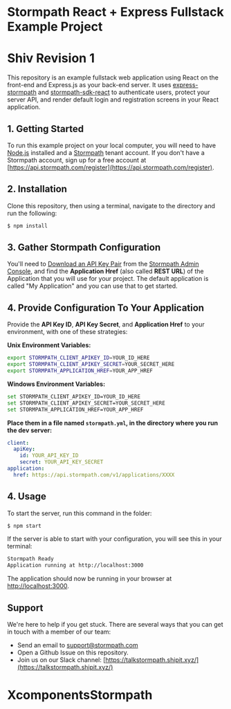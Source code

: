 # Stormpath React + Express Fullstack Example Project
# Shiv Revision 1
This repository is an example fullstack web application using React on the
front-end and Express.js as your back-end server. It uses [express-stormpath][]
and [stormpath-sdk-react][] to authenticate users, protect your server API,
and render default login and registration screens in your React application.

## 1. Getting Started

To run this example project on your local computer, you will need to have
[Node.js][] installed and a [Stormpath][] tenant account.
If you don't have a Stormpath account, sign up for a free account at [https://api.stormpath.com/register](https://api.stormpath.com/register).

## 2. Installation

Clone this repository, then using a terminal, navigate to the directory and run the following:

```bash
$ npm install
```

## 3. Gather Stormpath Configuration

You'll need to [Download an API Key Pair](https://docs.stormpath.com/rest/product-guide/latest/quickstart.html#create-an-api-key-pair) from the [Stormpath Admin Console][], and find the **Application Href** (also called **REST URL**) of the Application that you will use for your project. The default application is called "My Application" and you can use that to get started.

## 4. Provide Configuration To Your Application

Provide the **API Key ID**, **API Key Secret**, and **Application Href** to your environment, with one of these strategies:

**Unix Environment Variables:**

```bash
export STORMPATH_CLIENT_APIKEY_ID=YOUR_ID_HERE
export STORMPATH_CLIENT_APIKEY_SECRET=YOUR_SECRET_HERE
export STORMPATH_APPLICATION_HREF=YOUR_APP_HREF
```

**Windows Environment Variables:**

```bash
set STORMPATH_CLIENT_APIKEY_ID=YOUR_ID_HERE
set STORMPATH_CLIENT_APIKEY_SECRET=YOUR_SECRET_HERE
set STORMPATH_APPLICATION_HREF=YOUR_APP_HREF
```

**Place them in a file named `stormpath.yml`, in the directory where you run the dev server:**

```yaml
client:
  apiKey:
    id: YOUR_API_KEY_ID
    secret: YOUR_API_KEY_SECRET
application:
  href: https://api.stormpath.com/v1/applications/XXXX
```

## 4. Usage

To start the server, run this command in the folder:

```bash
$ npm start
```

If the server is able to start with your configuration, you will see this in
your terminal:

```bash
Stormpath Ready
Application running at http://localhost:3000
```

The application should now be running in your browser at [http://localhost:3000](http://localhost:3000).

## Support

We're here to help if you get stuck.  There are several ways that you can get in touch with a member of our team:

* Send an email to [support@stormpath.com](mailto:support@stormpath.com)
* Open a Github Issue on this repository.
* Join us on our Slack channel: [https://talkstormpath.shipit.xyz/](https://talkstormpath.shipit.xyz/)

[Node.js]: https://nodejs.org
[Stormpath]: https://stormpath.com
[Stormpath Admin Console]: https://api.stormpath.com
[stormpath-sdk-react]: https://github.com/stormpath/stormpath-sdk-react
[express-stormpath]: https://github.com/stormpath/express-stormpath
# XcomponentsStormpath
